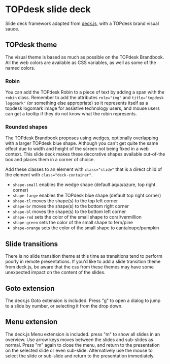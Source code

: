 # TOPdesk slide deck

Slide deck framework adapted from [deck.js](http://imakewebthings.com/deck.js/), with a TOPdesk brand visual sauce.

## TOPdesk theme

The visual theme is based as much as possible on the TOPdesk Brandbook.
All the web colors are available as CSS variables, as well as some of the named colors.

### Robin

You can add the TOPdesk Robin to a piece of text by adding a span with the `robin` class.
Remember to add the attributes `role="img"` and `title="topdesk logomark"` (or something else appropriate) so it represents itself as a topdesk logomark image for assistive technology users, and mouse users can get a tooltip if they do not know what the robin represents.

### Rounded shapes

The TOPdesk Brandbook proposes using wedges, optionally overlapping with a larger TOPdesk blue shape. Although you can't get quite the same effect due to width and height of the screen not being fixed in a web context. This slide deck makes these decorative shapes available out-of-the box and places them in a corner of choice.

Add these classes to an element with `class="slide"` that is a direct child of the element with `class="deck-container"`.

- `shape-small` enables the wedge shape (default aqua/azure, top right corner)
- `shape-large` enables the TOPdesk blue shape (default top right corner)
- `shape-tl` moves the shape(s) to the top left corner
- `shape-br` moves the shape(s) to the bottom right corner
- `shape-bl` moves the shape(s) to the bottom left corner
- `shape-red` sets the color of the small shape to coral/vermillion
- `shape-green` sets the color of the small shape to fern/pine
- `shape-orange` sets the color of the small shape to cantaloupe/pumpkin

## Slide transitions

There is no slide transition theme at this time as transitions tend to perform poorly in remote presentations.
If you'd like to add a slide transition theme from deck.js, be aware that the css from these themes may have some unexpected impact on the content of the slides.

## Goto extension

The deck.js Goto extension is included.
Press "g" to open a dialog to jump to a slide by number, or selecting it from the drop down.

## Menu extension

The deck.js Menu extension is included.
press "m" to show all slides in an overview.
Use arrow keys moves between the slides and sub-slides as normal.
Press "m" again to close the menu, and return to the presentation on the selected slide or even sub-slide.
Alternatively use the mouse to select the slide or sub-slide and return to the presentation immediately.
